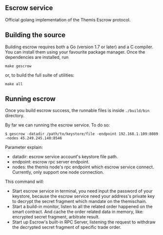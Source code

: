 ## Escrow service

Official golang implementation of the Themis Escrow protocol.

## Building the source

Building escrow requires both a Go (version 1.7 or later) and a C compiler.
You can install them using your favourite package manager.
Once the dependencies are installed, run

    make gescrow

or, to build the full suite of utilities:

    make all
    
## Running escrow

Once you build escrow success, the runnable files is inside `./build/bin` directory.

By far we can running the escrow service. To do so:
```
$ gescrow -datadir /path/to/keystore/file -endpoint 192.168.1.109:8089 -nodes 45.249.245.140:8546
```

Parameter explain:
* datadir: escrow service account's keystore file path.
* endpoint: escrow rpc server endpoint.
* nodes: the themis node's rpc endpoint which escrow service connect. Currently, only support one node connection.

This command will:

 * Start escrow service in terminal, you need input the password of your keystore, because the escrow service need your address's private key to decrypt the secret fragment which mandate on the themischain.
 * Start a build-in monitor, listen to all the related order happened on the smart contract. And cache the order related data in memory, like: encrypted secret fragment, arbitrate result. 
 * Start up Escrow's built-in RPC Server, listening the request to withdraw the decrypted secret fragment
   of specific trade order.
 